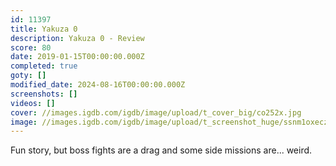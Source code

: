 ```yaml
---
id: 11397
title: Yakuza 0
description: Yakuza 0 - Review
score: 80
date: 2019-01-15T00:00:00.000Z
completed: true
goty: []
modified_date: 2024-08-16T00:00:00.000Z
screenshots: []
videos: []
cover: //images.igdb.com/igdb/image/upload/t_cover_big/co252x.jpg
image: //images.igdb.com/igdb/image/upload/t_screenshot_huge/ssnm1oxeczbjxfvpjzy9.jpg
---
```

Fun story, but boss fights are a drag and some side missions are... weird.